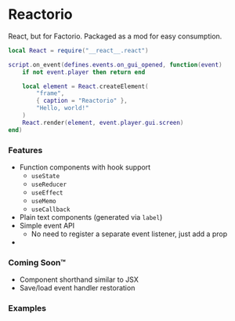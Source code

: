 # Reactorio

React, but for Factorio. Packaged as a mod for easy consumption.

```lua
local React = require("__react__.react")

script.on_event(defines.events.on_gui_opened, function(event)
    if not event.player then return end

    local element = React.createElement(
        "frame",
        { caption = "Reactorio" },
        "Hello, world!"
    )
    React.render(element, event.player.gui.screen)
end)
```

### Features

 - Function components with hook support
    - `useState`
    - `useReducer`
    - `useEffect`
    - `useMemo`
    - `useCallback`
 - Plain text components (generated via `label`)
 - Simple event API
    - No need to register a separate event listener, just add a prop
 - 

### Coming Soon™

 - Component shorthand similar to JSX
 - Save/load event handler restoration

### Examples








